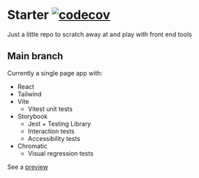 # Starter [![codecov](https://codecov.io/gh/hsnali/starter/branch/main/graph/badge.svg?token=8J45E6LVLD)](https://codecov.io/gh/hsnali/starter)

Just a little repo to scratch away at and play with front end tools

## Main branch
Currently a single page app with:

 - React
 - Tailwind
 - Vite
    - Vitest unit tests
 - Storybook
    - Jest + Testing Library
    - Interaction tests
    - Accessibility tests
 - Chromatic
    - Visual regression tests

See a [preview](https://starter23.netlify.app/)